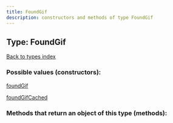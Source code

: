 ```yaml
---
title: FoundGif
description: constructors and methods of type FoundGif
---
```

## Type: FoundGif  
[Back to types index](index.md)



### Possible values (constructors):

[foundGif](../constructors/foundGif.md)  

[foundGifCached](../constructors/foundGifCached.md)  



### Methods that return an object of this type (methods):



